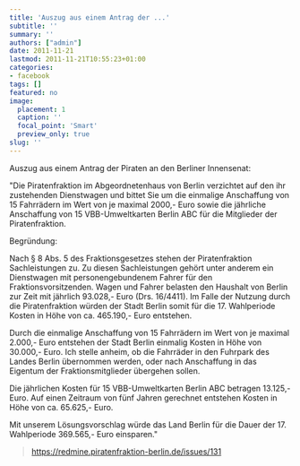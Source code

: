 ```yaml
---
title: 'Auszug aus einem Antrag der ...'
subtitle: ''
summary: ''
authors: ["admin"]
date: 2011-11-21
lastmod: 2011-11-21T10:55:23+01:00
categories:
- facebook
tags: []
featured: no
image:
  placement: 1
  caption: ''
  focal_point: 'Smart'
  preview_only: true
slug: ''
---
```

Auszug aus einem Antrag der Piraten an den Berliner Innensenat:

"Die Piratenfraktion im Abgeordnetenhaus von Berlin verzichtet auf den ihr zustehenden Dienstwagen und bittet Sie um die einmalige Anschaffung von 15 Fahrrädern im Wert von je maximal 2000,- Euro sowie die jährliche Anschaffung von 15 VBB-Umweltkarten Berlin ABC für die Mitglieder der Piratenfraktion.

Begründung:

Nach § 8 Abs. 5 des Fraktionsgesetzes stehen der Piratenfraktion Sachleistungen zu. Zu diesen Sachleistungen gehört unter anderem ein Dienstwagen mit personengebundenem Fahrer für den Fraktionsvorsitzenden. Wagen und Fahrer belasten den Haushalt von Berlin zur Zeit mit jährlich 93.028,- Euro (Drs. 16/4411). Im Falle der Nutzung durch die Piratenfraktion würden der Stadt Berlin somit für die 17. Wahlperiode Kosten in Höhe von ca. 465.190,- Euro entstehen.

Durch die einmalige Anschaffung von 15 Fahrrädern im Wert von je maximal 2.000,- Euro entstehen der Stadt Berlin einmalig Kosten in Höhe von 30.000,- Euro. Ich stelle anheim, ob die Fahrräder in den Fuhrpark des Landes Berlin übernommen werden, oder nach Anschaffung in das Eigentum der Fraktionsmitglieder übergehen sollen.

Die jährlichen Kosten für 15 VBB-Umweltkarten Berlin ABC betragen 13.125,- Euro. Auf einen Zeitraum von fünf Jahren gerechnet entstehen Kosten in Höhe von ca. 65.625,- Euro.

Mit unserem Lösungsvorschlag würde das Land Berlin für die Dauer der 17. Wahlperiode 369.565,- Euro einsparen."
> https://redmine.piratenfraktion-berlin.de/issues/131

